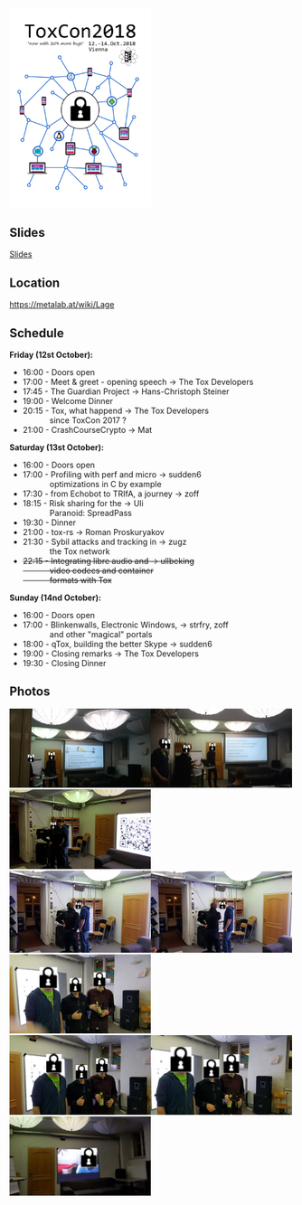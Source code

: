 <img src="https://raw.githubusercontent.com/zoff99/ToxCon2018/master/poster/logo_001.png" width="250">

## Slides
[Slides](https://github.com/zoff99/ToxCon2018/tree/master/slides)

## Location
https://metalab.at/wiki/Lage

## Schedule

**Friday (12st October):**

* 16:00 - Doors open
* 17:00 - Meet & greet - opening speech     -> The Tox Developers
* 17:45 - The Guardian Project              -> Hans-Christoph Steiner
* 19:00 - Welcome Dinner
* 20:15 - Tox, what happend                 -> The Tox Developers<br>
&nbsp;&nbsp;&nbsp;&nbsp;&nbsp;&nbsp;&nbsp;&nbsp;&nbsp;&nbsp;&nbsp;&nbsp;since ToxCon 2017 ?
* 21:00 - CrashCourseCrypto                 -> Mat

**Saturday (13st October):**

* 16:00 - Doors open
* 17:00 - Profiling with perf and micro     -> sudden6<br>
&nbsp;&nbsp;&nbsp;&nbsp;&nbsp;&nbsp;&nbsp;&nbsp;&nbsp;&nbsp;&nbsp;&nbsp;optimizations in C by example
* 17:30 - from Echobot to TRIfA, a journey  -> zoff
* 18:15 - Risk sharing for the              -> Uli<br>
&nbsp;&nbsp;&nbsp;&nbsp;&nbsp;&nbsp;&nbsp;&nbsp;&nbsp;&nbsp;&nbsp;&nbsp;Paranoid: SpreadPass
* 19:30 - Dinner
* 21:00 - tox-rs                            -> Roman Proskuryakov
* 21:30 - Sybil attacks and tracking in     -> zugz<br>
&nbsp;&nbsp;&nbsp;&nbsp;&nbsp;&nbsp;&nbsp;&nbsp;&nbsp;&nbsp;&nbsp;&nbsp;the Tox network
* <del>22:15 - Integrating libre audio and       -> ullbeking</del><br>
<del>&nbsp;&nbsp;&nbsp;&nbsp;&nbsp;&nbsp;&nbsp;&nbsp;&nbsp;&nbsp;&nbsp;&nbsp;video codecs and container</del><br>
<del>&nbsp;&nbsp;&nbsp;&nbsp;&nbsp;&nbsp;&nbsp;&nbsp;&nbsp;&nbsp;&nbsp;&nbsp;formats with Tox</del>

**Sunday (14nd October):**

* 16:00 - Doors open
* 17:00 - Blinkenwalls, Electronic Windows, -> strfry, zoff<br>
&nbsp;&nbsp;&nbsp;&nbsp;&nbsp;&nbsp;&nbsp;&nbsp;&nbsp;&nbsp;&nbsp;&nbsp;and other "magical" portals
* 18:00 - qTox, building the better Skype   -> sudden6
* 19:00 - Closing remarks                   -> The Tox Developers
* 19:30 - Closing Dinner

## Photos

<img src="https://raw.githubusercontent.com/zoff99/ToxCon2017/master/images/001.jpg" width="250"><img src="https://raw.githubusercontent.com/zoff99/ToxCon2017/master/images/002.jpg" width="250"><img src="https://raw.githubusercontent.com/zoff99/ToxCon2017/master/images/003.jpg" width="250"><br>
<img src="https://raw.githubusercontent.com/zoff99/ToxCon2017/master/images/004.jpg" width="250"><img src="https://raw.githubusercontent.com/zoff99/ToxCon2017/master/images/005.jpg" width="250"><img src="https://raw.githubusercontent.com/zoff99/ToxCon2017/master/images/006.jpg" width="250"><br>
<img src="https://raw.githubusercontent.com/zoff99/ToxCon2017/master/images/007.jpg" width="250"><img src="https://raw.githubusercontent.com/zoff99/ToxCon2017/master/images/008.jpg" width="250"><img src="https://raw.githubusercontent.com/zoff99/ToxCon2017/master/images/009.jpg" width="250"><br>
